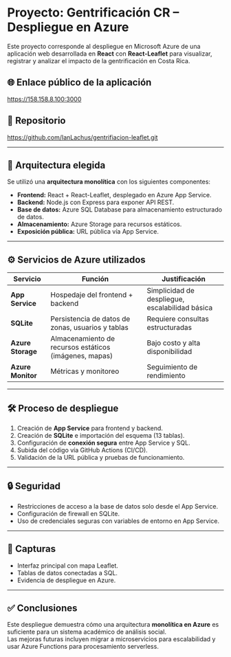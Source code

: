 # Proyecto: Gentrificación CR – Despliegue en Azure

Este proyecto corresponde al despliegue en Microsoft Azure de una aplicación web desarrollada en **React** con **React-Leaflet** para visualizar, registrar y analizar el impacto de la gentrificación en Costa Rica.

## 🌐 Enlace público de la aplicación
https://158.158.8.100:3000

## 📂 Repositorio
https://github.com/IanLachus/gentrifiacion-leaflet.git

---

## 🚀 Arquitectura elegida
Se utilizó una **arquitectura monolítica** con los siguientes componentes:

- **Frontend:** React + React-Leaflet, desplegado en Azure App Service.
- **Backend:** Node.js con Express para exponer API REST.
- **Base de datos:** Azure SQL Database para almacenamiento estructurado de datos.
- **Almacenamiento:** Azure Storage para recursos estáticos.
- **Exposición pública:** URL pública vía App Service.

---

## ⚙️ Servicios de Azure utilizados
| Servicio              | Función                                      | Justificación |
|-----------------------|----------------------------------------------|---------------|
| **App Service**       | Hospedaje del frontend + backend             | Simplicidad de despliegue, escalabilidad básica |
| **SQLite**            | Persistencia de datos de zonas, usuarios y tablas | Requiere consultas estructuradas |
| **Azure Storage**     | Almacenamiento de recursos estáticos (imágenes, mapas) | Bajo costo y alta disponibilidad |
| **Azure Monitor**     | Métricas y monitoreo                        | Seguimiento de rendimiento |

---

## 🛠️ Proceso de despliegue
1. Creación de **App Service** para frontend y backend.
2. Creación de **SQLite** e importación del esquema (13 tablas).
3. Configuración de **conexión segura** entre App Service y SQL.
4. Subida del código vía GitHub Actions (CI/CD).
5. Validación de la URL pública y pruebas de funcionamiento.

---

## 🔒 Seguridad
- Restricciones de acceso a la base de datos solo desde el App Service.
- Configuración de firewall en SQLite.
- Uso de credenciales seguras con variables de entorno en App Service.

---

## 📸 Capturas
- Interfaz principal con mapa Leaflet.
- Tablas de datos conectadas a SQL.
- Evidencia de despliegue en Azure.

---

## ✅ Conclusiones
Este despliegue demuestra cómo una arquitectura **monolítica en Azure** es suficiente para un sistema académico de análisis social.  
Las mejoras futuras incluyen migrar a microservicios para escalabilidad y usar Azure Functions para procesamiento serverless.